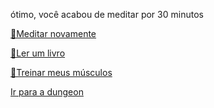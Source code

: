 ótimo, você acabou de meditar por 30 minutos

[🧘Meditar novamente](1-1A.md)

[📖Ler um livro](1-1B.md)

[💪Treinar meus músculos](0-1A.md)

[Ir para a dungeon](../1/2.md)
